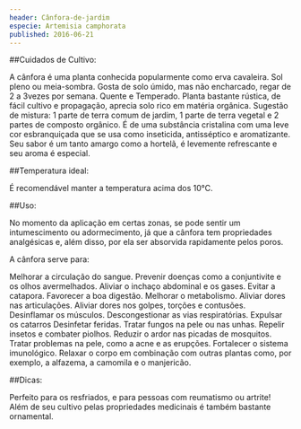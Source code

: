 ```yaml
---
header: Cânfora-de-jardim
especie: Artemisia camphorata
published: 2016-06-21
---
```



##Cuidados de Cultivo:

A cânfora é uma planta conhecida popularmente como erva cavaleira. Sol pleno ou meia-sombra. Gosta de solo úmido, mas não encharcado, regar de 2 a 3vezes por semana.
Quente e Temperado. Planta bastante rústica, de fácil cultivo e propagação, aprecia solo rico em matéria orgânica. Sugestão de mistura: 1 parte de terra comum de jardim,
 1 parte de terra vegetal e 2 partes de composto orgânico.
É de uma substância cristalina com uma leve cor esbranquiçada que 
se usa como inseticida, antisséptico e aromatizante. Seu sabor é um tanto amargo como a hortelã, 
é levemente refrescante e seu aroma é especial.
 
##Temperatura ideal:

É recomendável manter a temperatura acima dos 10°C.


 ##Uso:
 
No momento da aplicação em certas zonas, se pode sentir um intumescimento ou adormecimento, 
 já que a cânfora tem propriedades analgésicas e, além disso, por ela ser absorvida rapidamente pelos
 poros.

A cânfora serve para:

Melhorar a circulação do sangue.
Prevenir doenças como a conjuntivite e os olhos avermelhados.
Aliviar o inchaço abdominal e os gases.
Evitar a catapora.
Favorecer a boa digestão.
Melhorar o metabolismo.
Aliviar dores nas articulações.
Aliviar dores nos golpes, torções e contusões.
Desinflamar os músculos.
Descongestionar as vias respiratórias.
Expulsar os catarros
Desinfetar feridas.
Tratar fungos na pele ou nas unhas.
Repelir insetos e combater piolhos.
Reduzir o ardor nas picadas de mosquitos.
Tratar problemas na pele, como a acne e as erupções.
Fortalecer o sistema imunológico.
Relaxar o corpo em combinação com outras plantas como, por exemplo, a alfazema, a camomila e o manjericão.

##Dicas:

Perfeito para os resfriados, e para pessoas com reumatismo ou artrite! Além de seu cultivo pelas propriedades 
medicinais é também bastante ornamental.
